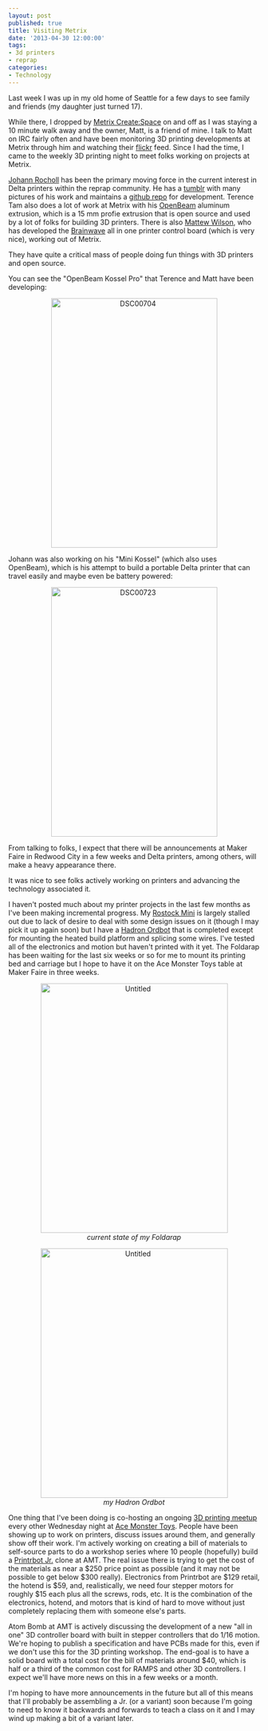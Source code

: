 ```yaml
---
layout: post
published: true
title: Visiting Metrix
date: '2013-04-30 12:00:00'
tags: 
- 3d printers
- reprap
categories:
- Technology
---
```


Last week I was up in my old home of Seattle for a few days to see family and friends (my daughter just turned 17). 

While there, I dropped by [Metrix Create:Space](http://metrixcreatespace.com) on and off as I was staying a 10 minute walk away and the owner, Matt, is a friend of mine. I talk to Matt on IRC fairly often and have been monitoring 3D printing developments at Metrix through him and watching their [flickr](http://www.flickr.com/photos/metrixcreate/) feed. Since I had the time, I came to the weekly 3D printing night to meet folks working on projects at Metrix.

[Johann Rocholl](https://github.com/jcrocholl) has been the primary moving force in the current interest in Delta printers within the reprap community. He has a [tumblr](http://deltabot.tumblr.com) with many pictures of his work and maintains a [github repo](https://github.com/jcrocholl/kossel) for development. Terence Tam also does a lot of work at Metrix with his [OpenBeam](http://www.openbeamusa.com) aluminum extrusion, which is a 15 mm profie extrusion that is open source and used by a lot of folks for building 3D printers. There is also [Mattew Wilson](https://github.com/unrepentantgeek), who has developed the [Brainwave](https://github.com/unrepentantgeek/Brainwave) all in one printer control board (which is very nice), working out of Metrix. 

They have quite a critical mass of people doing fun things with 3D printers and open source. 

You can see the "OpenBeam Kossel Pro" that Terence and Matt have been developing:

<p style="text-align:center"><a href="http://www.flickr.com/photos/albill/8683145940/" title="DSC00704 by albill, on Flickr"><img src="http://farm9.staticflickr.com/8259/8683145940_fc94bc8a8c.jpg" width="333" height="500" alt="DSC00704"></a></p>

Johann was also working on his "Mini Kossel" (which also uses OpenBeam), which is his attempt to build a portable Delta printer that can travel easily and maybe even be battery powered:

<p style="text-align:center"><a href="http://www.flickr.com/photos/albill/8682051911/" title="DSC00723 by albill, on Flickr"><img src="http://farm9.staticflickr.com/8395/8682051911_a8381aa43f.jpg" width="333" height="500" alt="DSC00723"></a></p>

From talking to folks, I expect that there will be announcements at Maker Faire in Redwood City in a few weeks and Delta printers, among others, will make a heavy appearance there.

It was nice to see folks actively working on printers and advancing the technology associated it. 

I haven't posted much about my printer projects in the last few months as I've been making incremental progress. My [Rostock Mini](http://reprap.org/wiki/Rostock_mini) is largely stalled out due to lack of desire to deal with some design issues on it (though I may pick it up again soon) but I have a [Hadron Ordbot](http://www.buildlog.net/wiki/doku.php?id=ord_bot:the_ord_bot) that is completed except for mounting the heated build platform and splicing some wires. I've tested all of the electronics and motion but haven't printed with it yet. The Foldarap has been waiting for the last six weeks or so for me to mount its printing bed and carriage but I hope to have it on the Ace Monster Toys table at Maker Faire in three weeks. 

<p style="text-align:center"><a href="http://www.flickr.com/photos/albill/8653208248/" title="Untitled by albill, on Flickr"><img src="http://farm9.staticflickr.com/8110/8653208248_a6eae1340e.jpg" width="375" height="500" alt="Untitled"></a><br><em>current state of my Foldarap</em></p>

<p style="text-align:center"><a href="http://www.flickr.com/photos/albill/8600838403/" title="Untitled by albill, on Flickr"><img src="http://farm9.staticflickr.com/8237/8600838403_50ce78612f.jpg" width="375" height="500" alt="Untitled"></a><br><em>my Hadron Ordbot</em></p>

One thing that I've been doing is co-hosting an ongoing [3D printing meetup](http://meetup.acemonstertoys.org/events/110977572/) every other Wednesday night at [Ace Monster Toys](http://www.acemonstertoys.org). People have been showing up to work on printers, discuss issues around them, and generally show off their work. I'm actively working on creating a bill of materials to self-source parts to do a workshop series where 10 people (hopefully) build a [Printrbot Jr.](https://printrbot.com/shop/printrbot-jr/) clone at AMT. The real issue there is trying to get the cost of the materials as near a $250 price point as possible (and it may not be possible to get below $300 really). Electronics from Printrbot are $129 retail, the hotend is $59, and, realistically, we need four stepper motors for roughly $15 each plus all the screws, rods, etc. It is the combination of the electronics, hotend, and motors that is kind of hard to move without just completely replacing them with someone else's parts.

Atom Bomb at AMT is actively discussing the development of a new "all in one" 3D controller board with built in stepper controllers that do 1/16 motion. We're hoping to publish a specification and have PCBs made for this, even if we don't use this for the 3D printing workshop. The end-goal is to have a solid board with a total cost for the bill of materials around $40, which is half or a third of the common cost for RAMPS and other 3D controllers. I expect we'll have more news on this in a few weeks or a month.

I'm hoping to have more announcements in the future but all of this means that I'll probably be assembling a Jr. (or a variant) soon because I'm going to need to know it backwards and forwards to teach a class on it and I may wind up making a bit of a variant later.
